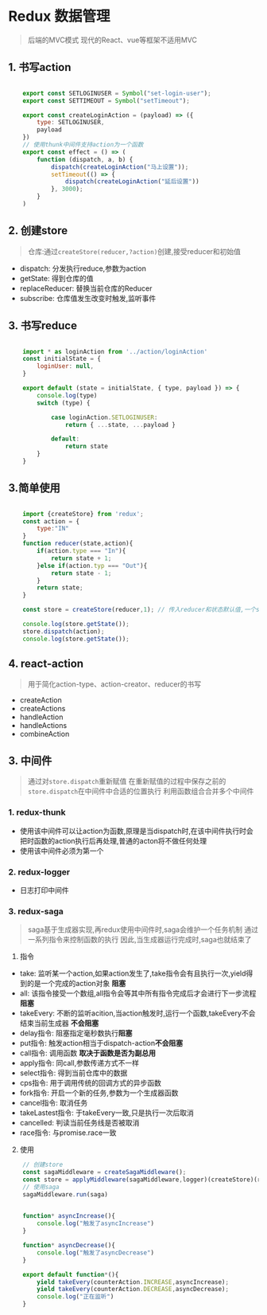 # Redux 数据管理

> 后端的MVC模式
> 现代的React、vue等框架不适用MVC

## 1. 书写action

```js

    export const SETLOGINUSER = Symbol("set-login-user");
    export const SETTIMEOUT = Symbol("setTimeout");

    export const createLoginAction = (payload) => ({
        type: SETLOGINUSER,
        payload
    })
    // 使用thunk中间件支持action为一个函数
    export const effect = () => (
        function (dispatch, a, b) {
            dispatch(createLoginAction("马上设置"));
            setTimeout(() => {
                dispatch(createLoginAction("延后设置"))
            }, 3000);
        }
    )

```

## 2. 创建store

> 仓库:通过`createStore(reducer,?action)`创建,接受reducer和初始值

- dispatch: 分发执行reduce,参数为action
- getState: 得到仓库的值
- replaceReducer: 替换当前仓库的Reducer
- subscribe: 仓库值发生改变时触发,监听事件

## 3. 书写reduce


```js

    import * as loginAction from '../action/loginAction'
    const initialState = {
        loginUser: null,
    }

    export default (state = initialState, { type, payload }) => {
        console.log(type)
        switch (type) {

            case loginAction.SETLOGINUSER:
                return { ...state, ...payload }

            default:
                return state
        }
    }

```

## 3.简单使用

```js

    import {createStore} from 'redux';
    const action = {
        type:"IN"
    }
    function reducer(state,action){
        if(action.type === "In"){
            return state + 1;
        }else if(action.typ === "Out"){
            return state - 1;
        }
        return state;
    }

    const store = createStore(reducer,1); // 传入reducer和状态默认值,一个store只有一个state

    console.log(store.getState());
    store.dispatch(action);
    console.log(store.getState());

```

## 4. react-action

> 用于简化action-type、action-creator、reducer的书写

- createAction
- createActions
- handleAction
- handleActions
- combineAction
## 3. 中间件

> 通过对`store.dispatch`重新赋值
> 在重新赋值的过程中保存之前的`store.dispatch`在中间件中合适的位置执行
> 利用函数组合合并多个中间件

### 1. redux-thunk

- 使用该中间件可以让action为函数,原理是当dispatch时,在该中间件执行时会把时函数的action执行后再处理,普通的acton将不做任何处理
- 使用该中间件必须为第一个

### 2. redux-logger

- 日志打印中间件

### 3. redux-saga

> saga基于生成器实现,再redux使用中间件时,saga会维护一个任务机制
> 通过一系列指令来控制函数的执行
> 因此,当生成器运行完成时,saga也就结束了

1. 指令

- take: 监听某一个action,如果action发生了,take指令会有且执行一次,yield得到的是一个完成的action对象 **阻塞**
- all: 该指令接受一个数组,all指令会等其中所有指令完成后才会进行下一步流程 **阻塞**
- takeEvery: 不断的监听acition,当action触发时,运行一个函数,takeEvery不会结束当前生成器 **不会阻塞**
- delay指令: 阻塞指定毫秒数执行**阻塞**
- put指令: 触发action相当于dispatch-action**不会阻塞**
- call指令: 调用函数 **取决于函数是否为副总用**
- apply指令: 同call,参数传递方式不一样
- select指令: 得到当前仓库中的数据
- cps指令: 用于调用传统的回调方式的异步函数
- fork指令: 开启一个新的任务,参数为一个生成器函数
- cancel指令: 取消任务
- takeLastest指令: 于takeEvery一致,只是执行一次后取消
- cancelled: 判读当前任务线是否被取消
- race指令: 与promise.race一致


2. 使用

```js
    // 创建store
    const sagaMiddleware = createSagaMiddleware();
    const store = applyMiddleware(sagaMiddleware,logger)(createStore)(reducer);
    // 使用saga
    sagaMiddleware.run(saga)

 
    function* asyncIncrease(){
        console.log("触发了asyncIncrease")
    }

    function* asyncDecrease(){
        console.log("触发了asyncDecrease")
    }

    export default function*(){
        yield takeEvery(counterAction.INCREASE,asyncIncrease);
        yield takeEvery(counterAction.DECREASE,asyncDecrease);
        console.log("正在监听")
    }


```